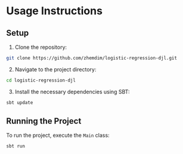 # Usage Instructions

## Setup

1. Clone the repository:
```bash
git clone https://github.com/zhemdim/logistic-regression-djl.git
```
2. Navigate to the project directory:
```bash
cd logistic-regression-djl
```
3. Install the necessary dependencies using SBT:
```bash
sbt update
```

## Running the Project

To run the project, execute the `Main` class:
```bash
sbt run
```